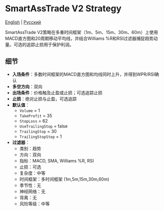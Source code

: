 # SmartAssTrade V2 Strategy
[English](README.md) | [Русский](README_ru.md)

SmartAssTrade V2策略在多重时间框架（1m、5m、15m、30m、60m）上使用MACD直方图和20周期移动平均线，并结合Williams %R和RSI过滤器捕捉趋势动量。可选的追踪止损用于保护利润。

## 细节

- **入场条件**：多数时间框架的MACD直方图和均线同时上升，并得到WPR/RSI确认
- **多空方向**：双向
- **出场条件**：价格触及止盈或止损；可选追踪止损
- **止损**：绝对止损与止盈，可选追踪
- **默认值**：
  - `Volume` = 1
  - `TakeProfit` = 35
  - `StopLoss` = 62
  - `UseTrailingStop` = false
  - `TrailingStop` = 30
  - `TrailingStopStep` = 1
- **过滤器**：
  - 类别：趋势
  - 方向：双向
  - 指标：MACD, SMA, Williams %R, RSI
  - 止损：可选
  - 复杂度：中等
  - 时间框架：多时间框架 (1m,5m,15m,30m,60m)
  - 季节性：无
  - 神经网络：无
  - 背离：无
  - 风险等级：中等
